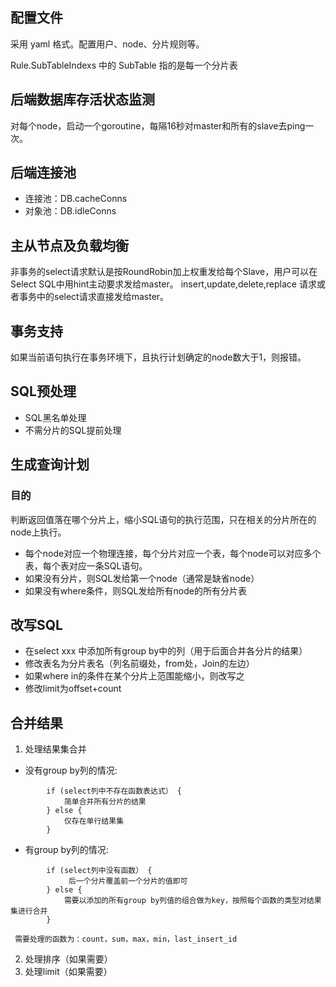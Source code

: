 ## 配置文件    
    
采用 yaml 格式。配置用户、node、分片规则等。
    
Rule.SubTableIndexs 中的 SubTable 指的是每一个分片表

## 后端数据库存活状态监测

对每个node，启动一个goroutine，每隔16秒对master和所有的slave去ping一次。

## 后端连接池

* 连接池：DB.cacheConns
* 对象池：DB.idleConns

## 主从节点及负载均衡

非事务的select请求默认是按RoundRobin加上权重发给每个Slave，用户可以在Select SQL中用hint主动要求发给master。
insert,update,delete,replace 请求或者事务中的select请求直接发给master。

## 事务支持

如果当前语句执行在事务环境下，且执行计划确定的node数大于1，则报错。

## SQL预处理

* SQL黑名单处理
* 不需分片的SQL提前处理

## 生成查询计划

### 目的
    
判断返回值落在哪个分片上，缩小SQL语句的执行范围，只在相关的分片所在的node上执行。

* 每个node对应一个物理连接，每个分片对应一个表，每个node可以对应多个表，每个表对应一条SQL语句。
* 如果没有分片，则SQL发给第一个node（通常是缺省node）
* 如果没有where条件，则SQL发给所有node的所有分片表

## 改写SQL
+ 在select xxx 中添加所有group by中的列（用于后面合并各分片的结果）
+ 修改表名为分片表名（列名前缀处，from处，Join的左边）
+ 如果where in的条件在某个分片上范围能缩小，则改写之
+ 修改limit为offset+count

## 合并结果
1. 处理结果集合并
    
 * 没有group by列的情况:
```
        if (select列中不存在函数表达式） {
            简单合并所有分片的结果
        } else {
            仅存在单行结果集
        }
```
 * 有group by列的情况:
```
        if (select列中没有函数） {
             后一个分片覆盖前一个分片的值即可
        } else {
            需要以添加的所有group by列值的组合做为key，按照每个函数的类型对结果集进行合并
        }
```
     需要处理的函数为：count，sum，max，min，last_insert_id 
    
2. 处理排序（如果需要）
3. 处理limit（如果需要）